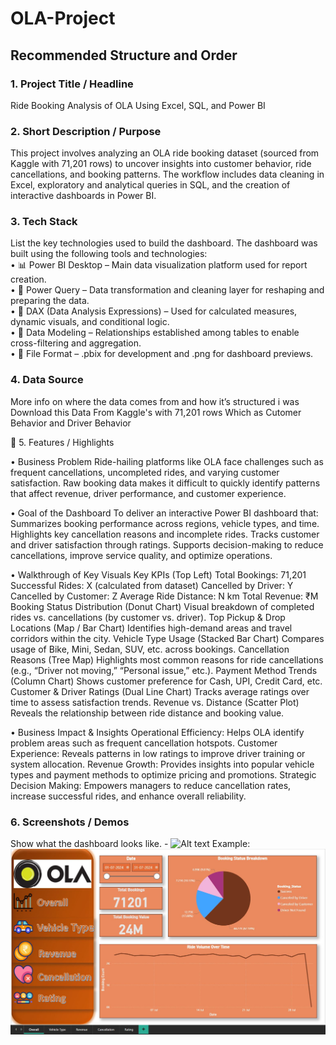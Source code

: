 # OLA-Project
## Recommended Structure and Order
### 1.	Project Title / Headline
Ride Booking Analysis of OLA Using Excel, SQL, and Power BI

### 2.	Short Description / Purpose
This project involves analyzing an OLA ride booking dataset (sourced from Kaggle with 71,201 rows) to uncover insights into customer behavior, ride cancellations, and booking patterns. The workflow includes data cleaning in Excel, exploratory and analytical queries in SQL, and the creation of interactive dashboards in Power BI.

### 3.	Tech Stack
List the key technologies used to build the dashboard.
The dashboard was built using the following tools and technologies:<br>
•	📊 Power BI Desktop – Main data visualization platform used for report creation.<br>
•	📂 Power Query – Data transformation and cleaning layer for reshaping and preparing the data.<br>
•	🧠 DAX (Data Analysis Expressions) – Used for calculated measures, dynamic visuals, and conditional logic.<br>
•	📝 Data Modeling – Relationships established among tables to enable cross-filtering and aggregation.<br>
•	📁 File Format – .pbix for development and .png for dashboard previews.

### 4.	Data Source
More info on where the data comes from and how it’s structured i was Download this Data From Kaggle's with 71,201 rows Which as Cutomer Behavior and Driver Behavior


🚖 5. Features / Highlights

• Business Problem
Ride-hailing platforms like OLA face challenges such as frequent cancellations, uncompleted rides, and varying customer satisfaction. Raw booking data makes it difficult to quickly identify patterns that affect revenue, driver performance, and customer experience.

• Goal of the Dashboard
To deliver an interactive Power BI dashboard that:
Summarizes booking performance across regions, vehicle types, and time.
Highlights key cancellation reasons and incomplete rides.
Tracks customer and driver satisfaction through ratings.
Supports decision-making to reduce cancellations, improve service quality, and optimize operations.

• Walkthrough of Key Visuals
Key KPIs (Top Left)
Total Bookings: 71,201
Successful Rides: X (calculated from dataset)
Cancelled by Driver: Y
Cancelled by Customer: Z
Average Ride Distance: N km
Total Revenue: ₹M
Booking Status Distribution (Donut Chart)
Visual breakdown of completed rides vs. cancellations (by customer vs. driver).
Top Pickup & Drop Locations (Map / Bar Chart)
Identifies high-demand areas and travel corridors within the city.
Vehicle Type Usage (Stacked Bar Chart)
Compares usage of Bike, Mini, Sedan, SUV, etc. across bookings.
Cancellation Reasons (Tree Map)
Highlights most common reasons for ride cancellations (e.g., “Driver not moving,” “Personal issue,” etc.).
Payment Method Trends (Column Chart)
Shows customer preference for Cash, UPI, Credit Card, etc.
Customer & Driver Ratings (Dual Line Chart)
Tracks average ratings over time to assess satisfaction trends.
Revenue vs. Distance (Scatter Plot)
Reveals the relationship between ride distance and booking value.

• Business Impact & Insights
Operational Efficiency: Helps OLA identify problem areas such as frequent cancellation hotspots.
Customer Experience: Reveals patterns in low ratings to improve driver training or system allocation.
Revenue Growth: Provides insights into popular vehicle types and payment methods to optimize pricing and promotions.
Strategic Decision Making: Empowers managers to reduce cancellation rates, increase successful rides, and enhance overall reliability.

### 6.	Screenshots / Demos
Show what the dashboard looks like. - ![Alt text](https://github.com/username/repo/assets/image.png)
Example: ![Dashboard Preview](https://github.com/Kautkar-Ashish/OLA-Project/blob/main/Slid1.JPG)
